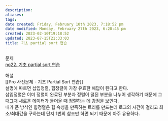 ```yaml
---
description:
aliases: 
tags: 
date created: Friday, February 10th 2023, 7:18:52 pm
date modified: Monday, February 27th 2023, 6:20:45 pm
created: 2023-02-10T19:18:52
updated: 2023-07-15T21:33:03
title: 기초 partial sort 연습
---
```

문제  
	[no22. 기초 partial sort 연습](https://swexpertacademy.com/main/talk/codeBattle/problemDetail.do?contestProbId=AXsEXxxqe7sDFARX&categoryId=AYWab_JKjkwDFAQK&categoryType=BATTLE&battleMainPageIndex=1)

해설  
	[[Pro 사전문제 - 기초 Partial Sort 연습]]  
	설명에 따르면 삽입정렬, 힙정렬이 가장 유효한 해답이 된다고 한다.  
	삽입정렬은 이미 정렬이 완료된 부분과 정렬이 덜된 부분을 나누어 생각하기 때문에 그때그때 새로운 데이터가 들어올 때 정렬하는 데 강점을 보인다.  
	내가 푼 방식인 힙정렬은 힙 속성을 만족하는 트리를 만드는데 로그의 시간이 걸리고 최소/최대값을 구하는데 단지 1번의 참조만 하면 되기 때문에 아주 유용하다.

